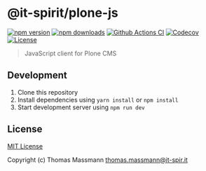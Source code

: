 # @it-spirit/plone-js

[![npm version][npm-version-src]][npm-version-href]
[![npm downloads][npm-downloads-src]][npm-downloads-href]
[![Github Actions CI][github-actions-ci-src]][github-actions-ci-href]
[![Codecov][codecov-src]][codecov-href]
[![License][license-src]][license-href]

> JavaScript client for Plone CMS

## Development

1. Clone this repository
2. Install dependencies using `yarn install` or `npm install`
3. Start development server using `npm run dev`

## License

[MIT License](./LICENSE)

Copyright (c) Thomas Massmann <thomas.massmann@it-spir.it>

<!-- Badges -->

[npm-version-src]: https://img.shields.io/npm/v/@it-spirit/plone-js/latest.svg
[npm-version-href]: https://npmjs.com/package/@it-spirit/plone-js
[npm-downloads-src]: https://img.shields.io/npm/dt/@it-spirit/plone-js.svg
[npm-downloads-href]: https://npmjs.com/package/@it-spirit/plone-js
[github-actions-ci-src]: https://github.com/it-spirit/plone-js-sdk/workflows/ci/badge.svg
[github-actions-ci-href]: https://github.com/it-spirit/plone-js-sdk/actions?query=workflow%3Aci
[codecov-src]: https://img.shields.io/codecov/c/github/it-spirit/plone-js-sdk.svg
[codecov-href]: https://codecov.io/gh/it-spirit/plone-js-sdk
[license-src]: https://img.shields.io/npm/l/@it-spirit/plone-js.svg
[license-href]: https://npmjs.com/package/@it-spirit/plone-js
